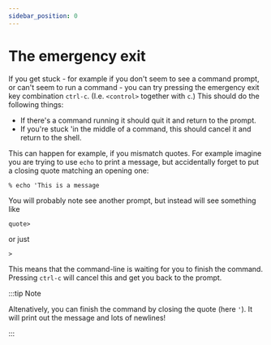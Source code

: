```yaml
---
sidebar_position: 0
---
```


# The emergency exit

If you get stuck - for example if you don't seem to see a command prompt, or can't seem to run a
command - you can try pressing the emergency exit key combination `ctrl-c`.  (I.e. `<control>`
together with `c`.)  This should do the following things:

* If there's a command running it should quit it and return to the prompt.
* If you're stuck 'in the middle of a command, this should cancel it and return to the shell.

This can happen for example, if you mismatch quotes.  For example imagine you are trying to use
`echo` to print a message, but accidentally forget to put a closing quote matching an opening one:

```
% echo 'This is a message
```

You will probably note see another prompt, but instead will see something like
```
quote>
```
or just
```
>
```

This means that the command-line is waiting for you to finish the command.  Pressing `ctrl-c` will
cancel this and get you back to the prompt.

:::tip Note

Altenatively, you can finish the command by closing the quote (here `'`).  It will print out the
message and lots of newlines!

:::
